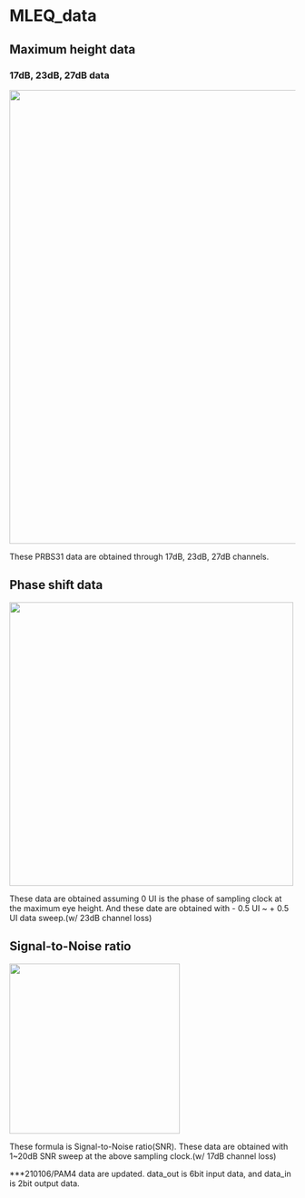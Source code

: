 # MLEQ_data
## Maximum height data
### 17dB, 23dB, 27dB data
<img width="800" src="https://user-images.githubusercontent.com/34026273/104258262-7f3c9f00-54c2-11eb-932d-184d65dfdc14.png">

These PRBS31 data are obtained through 17dB, 23dB, 27dB channels.
  
## Phase shift data
<img width="500" src="https://user-images.githubusercontent.com/34026273/104262448-f4ac6d80-54ca-11eb-8dbd-3560c71acaf6.png">

These data are obtained assuming 0 UI is the phase of sampling clock at the maximum eye height.
And these date are obtained with - 0.5 UI ~ + 0.5 UI data sweep.(w/ 23dB channel loss)
 
 ## Signal-to-Noise ratio
 <img width="300" src="https://user-images.githubusercontent.com/34026273/104266536-29bcbe00-54d3-11eb-9baa-baa0c2800bbc.png">
 
These formula is Signal-to-Noise ratio(SNR).
These data are obtained with 1~20dB SNR sweep at the above sampling clock.(w/ 17dB channel loss)


***210106/PAM4 data are updated. data_out is 6bit input data, and data_in is 2bit output data.

